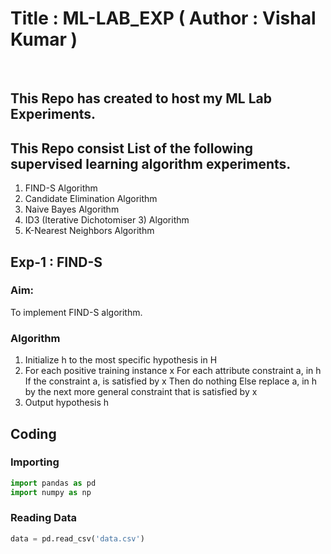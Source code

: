 # Title : ML-LAB_EXP ( Author : Vishal Kumar )
<br>

## This Repo has created to host my ML Lab Experiments.

## This Repo consist List of the following supervised learning algorithm experiments.
1. FIND-S Algorithm
2. Candidate Elimination Algorithm
3. Naive Bayes Algorithm
4. ID3 (Iterative Dichotomiser 3) Algorithm
5. K-Nearest Neighbors Algorithm

## Exp-1 : FIND-S
### Aim: 
To implement FIND-S algorithm.

### Algorithm 
1. Initialize h to the most specific hypothesis in H
2. For each positive training instance x
    For each attribute constraint a, in h
        If the constraint a, is satisfied by x
        Then do nothing
        Else replace a, in h by the next more general constraint that is satisfied by x
3. Output hypothesis h

## Coding
### Importing 
```python
import pandas as pd
import numpy as np

```
### Reading Data

```python 
data = pd.read_csv('data.csv')
```

